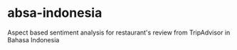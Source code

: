 # absa-indonesia
Aspect based sentiment analysis for restaurant's review from TripAdvisor in Bahasa Indonesia
